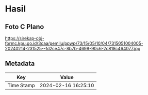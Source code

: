 # Hasil

## Foto C Plano

https://sirekap-obj-formc.kpu.go.id/3caa/pemilu/ppwp/73/15/05/10/04/7315051004005-20240214-231525--fd2ce47c-8b7b-4698-90c6-2c818c464077.jpg


## Metadata

| Key        | Value               |
| ---------- | ------------------- |
| Time Stamp | 2024-02-16 16:25:10 |



